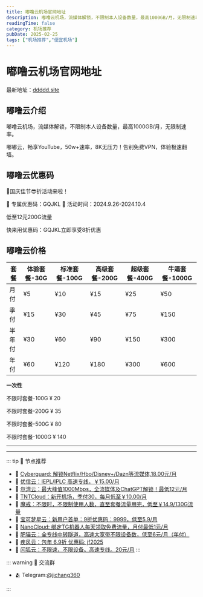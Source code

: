 ```yaml
---
title: 嘟噜云机场官网地址
description: 嘟噜云机场，流媒体解锁，不限制本人设备数量，最高1000GB/月，无限制速率。
readingTime: false
category: 机场推荐
pubDate: 2025-02-25
tags: ["机场推荐","便宜机场"]
---
```


# 嘟噜云机场官网地址

最新地址：[ddddd.site](https://a.suola.link/youxinyun)

## 嘟噜云介绍

嘟噜云机场，流媒体解锁，不限制本人设备数量，最高1000GB/月，无限制速率。

嘟嘟云，畅享YouTube，50w+速率，8K无压力！告别免费VPN，体验极速翻墙。

## 嘟噜云优惠码

📣国庆佳节😎折活动来啦！

🔹 专属优惠码：GQJKL  🔹 活动时间：2024.9.26-2024.10.4

低至12元200G流量

快来用优惠码：GQJKL立即享受8折优惠

## 嘟噜云价格

|套餐|体验套餐-30G|标准套餐-100G|高级套餐-200G|超级套餐-400G|牛逼套餐-1000G|
|----|----|----|----|----|----|
|月付|¥5|¥10|¥15|¥25|¥50|
|季付|¥15|¥30|¥45|¥75|¥150|
|半年付|¥30|¥60|¥90|¥150|¥300|
|年付|¥60|¥120|¥180|¥300|¥600|

**一次性**

不限时套餐-100G ¥ 20

不限时套餐-200G ¥ 35

不限时套餐-500G ¥ 80

不限时套餐-1000G ¥ 140

---------
---------

::: tip 🎉 节点推荐
- 🚀 [Cyberguard: 解锁Netflix/Hbo/Disney+/Dazn等流媒体,18.00元/月](https://www.cyberguard.best/#/register?code=XsreC0T5)<br>
- 🚀 [优信云：IEPL/IPLC 高速专线，￥15.00/月](https://www.优信云.com/#/register?code=JRtE5uIV)<br>
- 🚀 [尔湾云：最大峰值1000Mbps，全流媒体及ChatGPT解锁！最低12元/月](https://erwan6.net/auth/register?code=BoObCd)<br>
- 🚀 [TNTCloud：新开机场，季付30，每月低至￥10.00/月](https://haibing822.tntvipaff.cc/#/register?code=GtjJVgml)<br>
- 🚀 [魔戒：不限时，不限制使用人数，直至套餐流量用完，低至￥14.9/130G流量](https://mojie.app/#/register?code=sSdtPtLo)<br>
- 🚀 [宝可梦星云：新用户首单：9折优惠码：9999，低至5.9/月 ](https://a.suola.link/pokemon)<br>
- 🚀 [NanoCloud: 绑定TG机器人每天领取免费流量，月付最低1元/月](https://edu.uodoo.bid/auth/register?code=JMiOQDHf)<br>
- 🚀 [肥猫云：全专线中转隧道，高速大宽带不限设备数，低至6元/月（年付）](https://fchb1188.fcvipaff.cc/register?aff=X1vZd2wf)<br>
- 🚀 [疾风云：包年 6.9折 优惠码: jf2025](https://homes.tr25.cn?code=ReCm)<br>
- 🚀 [闪狐云：不限速，不限设备。高速专线。20元/月](https://inv02.ffaff.cc/register?aff=WQApz2pv)
:::

::: warning  💬 交流群

- 🫂 Telegram:[@jichang360](https://t.me/jichang360)

:::
